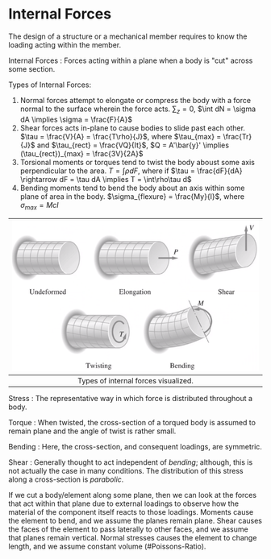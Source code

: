 # Internal Forces

The design of a structure or a mechanical member requires to know the loading acting within the member.

Internal Forces
: Forces acting within a plane when a body is "cut" across some section.

Types of Internal Forces:
1. Normal forces attempt to elongate or compress the body with a force normal to the surface wherein the force acts. $\sum_{z} = 0$, $\int dN = \sigma dA \implies \sigma = \frac{F}{A}$
2. Shear forces acts in-plane to cause bodies to slide past each other. $\tau = \frac{V}{A} = \frac{T\rho}{J}$, where $\tau_{max} = \frac{Tr}{J}$ and $\tau_{rect} = \frac{VQ}{It}$, $Q = A'\bar{y}' \implies (\tau_{rect})_{max} = \frac{3V}{2A}$
3. Torsional moments or torques tend to twist the body aboust some axis perpendicular to the area. $T = \int \rho dF$, where if $\tau = \frac{dF}{dA} \rightarrow dF = \tau dA \implies T = \int\rho\tau d$
4. Bending moments tend to bend the body about an axis within some plane of area in the body. $\sigma_{flexure} = \frac{My}{I}$, where $\sigma_{max} = {Mc}{I}$

| ![](../../../attachments/engr-727-001-advanced-mechanics-of-materials/effects_of_internal_forces_220111_134109_EST.png) |
|:--:|
| Types of internal forces visualized. |

Stress
: The representative way in which force is distributed throughout a body.

Torque
: When twisted, the cross-section of a torqued body is assumed to remain plane and the angle of twist is rather small.

Bending
: Here, the cross-section, and consequent loadings, are symmetric.

Shear
: Generally thought to act independent of *bending*; although, this is not actually the case in many conditions.
The distribution of this stress along a cross-section is *parabolic*.

If we cut a body/element along some plane, then we can look at the forces that act within that plane due to external loadings to observe how the material of the component itself reacts to those loadings.
Moments cause the element to bend, and we assume the planes remain plane.
Shear causes the faces of the element to pass laterally to other faces, and we assume that planes remain vertical.
Normal stresses causes the element to change length, and we assume constant volume (#Poissons-Ratio).